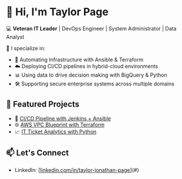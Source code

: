 # 👋 Hi, I'm Taylor Page

💻 **Veteran IT Leader** | DevOps Engineer | System Administrator | Data Analyst

🔧 I specialize in:
- 🔄 Automating Infrastructure with Ansible & Terraform
- ☁️ Deploying CI/CD pipelines in hybrid-cloud environments
- 📊 Using data to drive decision making with BigQuery & Python
- 🛠️ Supporting secure enterprise systems across multiple domains

## 🔨 Featured Projects
- 🧩 [CI/CD Pipeline with Jenkins + Ansible](https://github.com/taylorjpage/ci-cd-jenkins-ansible)
- 🌐 [AWS VPC Blueprint with Terraform](https://github.com/taylorjpage/aws-terraform-vpc)
- 📈 [IT Ticket Analytics with Python](https://github.com/taylorjpage/helpdesk-data-analysis)

## 📫 Let's Connect
- LinkedIn: [[linkedin.com/in/taylor-jonathan-page](https://www.linkedin.com/in/taylor-jonathan-page/)](#)
